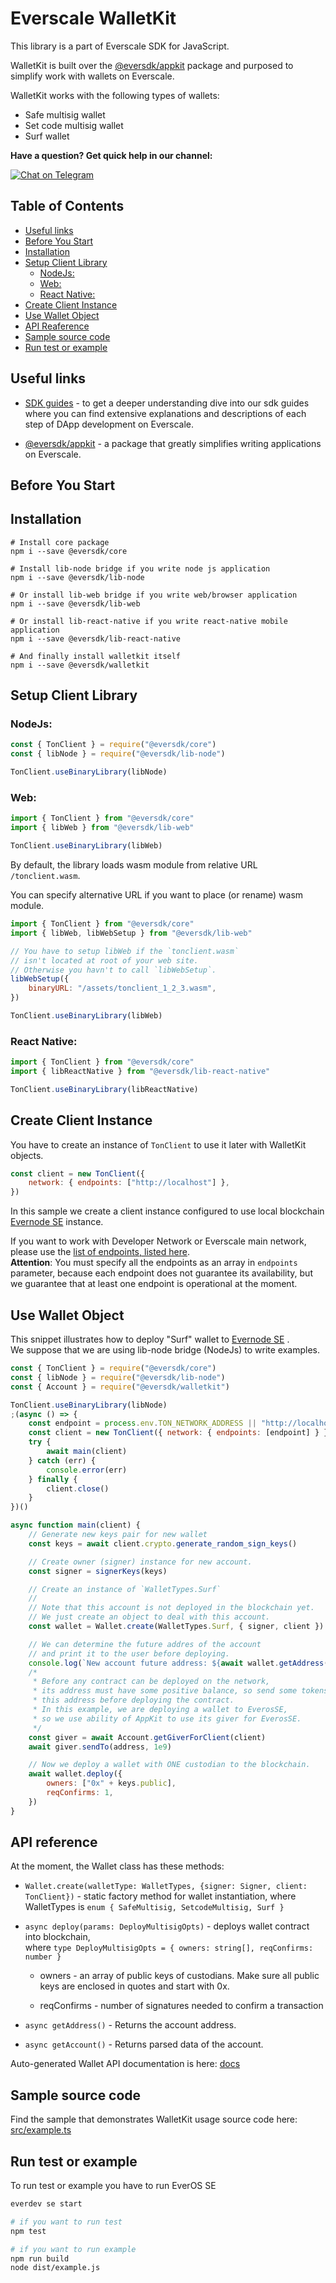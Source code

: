 # Everscale WalletKit

This library is a part of Everscale SDK for JavaScript.

WalletKit is built over the [@eversdk/appkit](https://github.com/tonlabs/ever-appkit-js) package and purposed to simplify work with wallets on Everscale.

WalletKit works with the following types of wallets:

-   Safe multisig wallet
-   Set code multisig wallet
-   Surf wallet

**Have a question? Get quick help in our channel:**

[![Chat on Telegram](https://img.shields.io/badge/chat-on%20telegram-9cf.svg)](https://t.me/ton_sdk)

## Table of Contents

-   [Useful links](#useful-links)
-   [Before You Start](#before-you-start)
-   [Installation](#installation)
-   [Setup Client Library](#setup-client-library)
    -   [NodeJs:](#nodejs)
    -   [Web:](#web)
    -   [React Native:](#react-native)
-   [Create Client Instance](#create-client-instance)
-   [Use Wallet Object](#use-wallet-object)
-   [API Reaference](#api-reference)
-   [Sample source code](#sample-source-code)
-   [Run test or example](#run-test-or-example)

## Useful links

-   [SDK guides](https://docs.everos.dev/ever-sdk/quick_start) - to get a deeper understanding dive into our sdk guides where you can find extensive explanations and descriptions of each step of DApp development on Everscale.

-   [@eversdk/appkit](https://github.com/tonlabs/ever-appkit-js) - a package that greatly simplifies writing applications on Everscale.

## Before You Start

## Installation

```shell
# Install core package
npm i --save @eversdk/core

# Install lib-node bridge if you write node js application
npm i --save @eversdk/lib-node

# Or install lib-web bridge if you write web/browser application
npm i --save @eversdk/lib-web

# Or install lib-react-native if you write react-native mobile application
npm i --save @eversdk/lib-react-native

# And finally install walletkit itself
npm i --save @eversdk/walletkit
```

## Setup Client Library

### NodeJs:

```javascript
const { TonClient } = require("@eversdk/core")
const { libNode } = require("@eversdk/lib-node")

TonClient.useBinaryLibrary(libNode)
```

### Web:

```javascript
import { TonClient } from "@eversdk/core"
import { libWeb } from "@eversdk/lib-web"

TonClient.useBinaryLibrary(libWeb)
```

By default, the library loads wasm module from relative URL `/tonclient.wasm`.

You can specify alternative URL if you want to place (or rename) wasm module.

```javascript
import { TonClient } from "@eversdk/core"
import { libWeb, libWebSetup } from "@eversdk/lib-web"

// You have to setup libWeb if the `tonclient.wasm`
// isn't located at root of your web site.
// Otherwise you havn't to call `libWebSetup`.
libWebSetup({
    binaryURL: "/assets/tonclient_1_2_3.wasm",
})

TonClient.useBinaryLibrary(libWeb)
```

### React Native:

```javascript
import { TonClient } from "@eversdk/core"
import { libReactNative } from "@eversdk/lib-react-native"

TonClient.useBinaryLibrary(libReactNative)
```

## Create Client Instance

You have to create an instance of `TonClient` to use it later with WalletKit objects.

```javascript
const client = new TonClient({
    network: { endpoints: ["http://localhost"] },
})
```

In this sample we create a client instance configured to use local blockchain [Evernode SE](https://github.com/tonlabs/evernode-se) instance.

If you want to work with Developer Network or Everscale main network,
please use the [list of endpoints, listed here](https://docs.everos.dev/ever-sdk/reference/ever-os-api/networks).\
**Attention**: You must specify all the endpoints as an array in `endpoints` parameter,
because each endpoint does not guarantee its availability, but we guarantee that at least one endpoint is operational at the moment.

## Use Wallet Object

This snippet illustrates how to deploy "Surf" wallet to [Evernode SE](https://github.com/tonlabs/evernode-se)
.\
We suppose that we are using lib-node bridge (NodeJs) to write examples.

```javascript
const { TonClient } = require("@eversdk/core")
const { libNode } = require("@eversdk/lib-node")
const { Account } = require("@eversdk/walletkit")

TonClient.useBinaryLibrary(libNode)
;(async () => {
    const endpoint = process.env.TON_NETWORK_ADDRESS || "http://localhost"
    const client = new TonClient({ network: { endpoints: [endpoint] } })
    try {
        await main(client)
    } catch (err) {
        console.error(err)
    } finally {
        client.close()
    }
})()

async function main(client) {
    // Generate new keys pair for new wallet
    const keys = await client.crypto.generate_random_sign_keys()

    // Create owner (signer) instance for new account.
    const signer = signerKeys(keys)

    // Create an instance of `WalletTypes.Surf`
    //
    // Note that this account is not deployed in the blockchain yet.
    // We just create an object to deal with this account.
    const wallet = Wallet.create(WalletTypes.Surf, { signer, client })

    // We can determine the future addres of the account
    // and print it to the user before deploying.
    console.log(`New account future address: ${await wallet.getAddress()}`)
    /*
     * Before any contract can be deployed on the network,
     * its address must have some positive balance, so send some tokens to
     * this address before deploying the contract.
     * In this example, we are deploying a wallet to EverosSE,
     * so we use ability of AppKit to use its giver for EverosSE.
     */
    const giver = await Account.getGiverForClient(client)
    await giver.sendTo(address, 1e9)

    // Now we deploy a wallet with ONE custodian to the blockchain.
    await wallet.deploy({
        owners: ["0x" + keys.public],
        reqConfirms: 1,
    })
}
```

## API reference

At the moment, the Wallet class has these methods:

-   `Wallet.create(walletType: WalletTypes, {signer: Signer, client: TonClient})` - static factory method for wallet instantiation,
     where  WalletTypes is `enum { SafeMultisig, SetcodeMultisig, Surf }`

-   `async deploy(params: DeployMultisigOpts)` - deploys wallet contract into blockchain,\
     where  `type DeployMultisigOpts = { owners: string[], reqConfirms: number }` 

    -   owners - an array of public keys of custodians.
        Make sure all public keys are enclosed in quotes and start with 0x.

    -   reqConfirms - number of signatures needed to confirm a transaction

-   `async getAddress()` - Returns the account address.

-   `async getAccount()` - Returns parsed data of the account.
 
Auto-generated Wallet API documentation is here: [docs](docs/)
## Sample source code

Find the sample that demonstrates WalletKit usage source code here: [src/example.ts](./src/example.ts)

## Run test or example

To run test or example you have to run EverOS SE

```bash
everdev se start

# if you want to run test
npm test

# if you want to run example
npm run build
node dist/example.js
```
